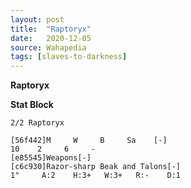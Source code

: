 ```yaml
---
layout: post
title:  "Raptoryx"
date:   2020-12-05
source: Wahapedia
tags: [slaves-to-darkness]
---
```


**Raptoryx**

**Stat Block**
```
2/2 Raptoryx
```

```
[56f442]M     W     B     Sa    [-]
10    2     6     -     
[e85545]Weapons[-]
[c6c930]Razor-sharp Beak and Talons[-]
1"     A:2    H:3+   W:3+   R:-    D:1   
```


